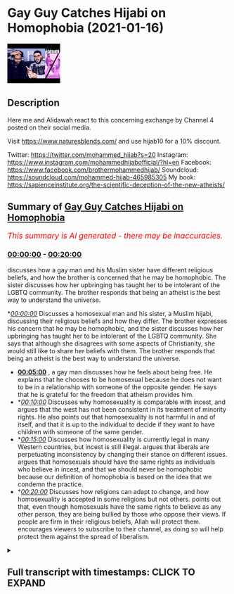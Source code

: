# Gay Guy Catches Hijabi on Homophobia (2021-01-16)

![alt Gay Guy Catches Hijabi on Homophobia](U9TcNNmHeP8.jpg "Gay Guy Catches Hijabi on Homophobia")

## Description

Here me and Alidawah react to this concerning exchange by Channel 4 posted on their social media.  

Visit https://www.naturesblends.com/ and use hijab10 for a 10% discount. 

Twitter: https://twitter.com/mohammed_hijab?s=20
Instagram: https://www.instagram.com/mohammedhijabofficial/?hl=en
Facebook: https://www.facebook.com/brothermohammedhijab/
Soundcloud: https://soundcloud.com/mohammed-hijab-465985305
My book: https://sapienceinstitute.org/the-scientific-deception-of-the-new-atheists/

## Summary of [Gay Guy Catches Hijabi on Homophobia](https://www.youtube.com/watch?v=U9TcNNmHeP8)


*<span style="color:red; font-size:125%">This summary is AI generated - there may be inaccuracies</span>. [](/)*

### [00:00:00](https://www.youtube.com/watch?v=U9TcNNmHeP8&t=0) - [00:20:00](https://www.youtube.com/watch?v=U9TcNNmHeP8&t=1200)

discusses how a gay man and his Muslim sister have different religious beliefs, and how the brother is concerned that he may be homophobic. The sister discusses how her upbringing has taught her to be intolerant of the LGBTQ community. The brother responds that being an atheist is the best way to understand the universe.

**[00:00:00](https://www.youtube.com/watch?v=U9TcNNmHeP8&t=0)* Discusses a homosexual man and his sister, a Muslim hijabi, discussing their religious beliefs and how they differ. The brother expresses his concern that he may be homophobic, and the sister discusses how her upbringing has taught her to be intolerant of the LGBTQ community. She says that although she disagrees with some aspects of Christianity, she would still like to share her beliefs with them. The brother responds that being an atheist is the best way to understand the universe.
* **[00:05:00](https://www.youtube.com/watch?v=U9TcNNmHeP8&t=300)** , a gay man discusses how he feels about being free. He explains that he chooses to be homosexual because he does not want to be in a relationship with someone of the opposite gender. He says that he is grateful for the freedom that atheism provides him.
* **[00:10:00](https://www.youtube.com/watch?v=U9TcNNmHeP8&t=600)* Discusses why homosexuality is comparable with incest, and argues that the west has not been consistent in its treatment of minority rights. He also points out that homosexuality is not harmful in and of itself, and that it is up to the individual to decide if they want to have children with someone of the same gender.
* **[00:15:00](https://www.youtube.com/watch?v=U9TcNNmHeP8&t=900)* Discusses how homosexuality is currently legal in many Western countries, but incest is still illegal. argues that liberals are perpetuating inconsistency by changing their stance on different issues. argues that homosexuals should have the same rights as individuals who believe in incest, and that we should never be homophobic because our definition of homophobia is based on the idea that we condemn the practice.
* **[00:20:00](https://www.youtube.com/watch?v=U9TcNNmHeP8&t=1200)* Discusses how religions can adapt to change, and how homosexuality is accepted in some religions but not others. points out that, even though homosexuals have the same rights to believe as any other person, they are being bullied by those who oppose their views. If people are firm in their religious beliefs, Allah will protect them. encourages viewers to subscribe to their channel, as doing so will help protect them against the spread of liberalism.

<details><summary><h2>Full transcript with timestamps: CLICK TO EXPAND</h2></summary>

[0:00:00](https://youtu.be/U9TcNNmHeP8?t=0) [Music]  
[0:00:05](https://youtu.be/U9TcNNmHeP8?t=5) is the hijab 10  
[0:00:07](https://youtu.be/U9TcNNmHeP8?t=7) discount code for 10 discount on a wide  
[0:00:09](https://youtu.be/U9TcNNmHeP8?t=9) range of products including  
[0:00:11](https://youtu.be/U9TcNNmHeP8?t=11) premium ethiopian black seed products  
[0:00:14](https://youtu.be/U9TcNNmHeP8?t=14) assalamu alaikum how are you guys doing  
[0:00:18](https://youtu.be/U9TcNNmHeP8?t=18) i'm here  
[0:00:19](https://youtu.be/U9TcNNmHeP8?t=19) joined with i'm joined with  
[0:00:23](https://youtu.be/U9TcNNmHeP8?t=23) the man the machine  
[0:00:26](https://youtu.be/U9TcNNmHeP8?t=26) the tawa machine  
[0:00:30](https://youtu.be/U9TcNNmHeP8?t=30) that's correct how are you doing i thank  
[0:00:32](https://youtu.be/U9TcNNmHeP8?t=32) you for all the praise you've given me  
[0:00:34](https://youtu.be/U9TcNNmHeP8?t=34) that's right fully deserved  
[0:00:37](https://youtu.be/U9TcNNmHeP8?t=37) how's it going you know what's different  
[0:00:40](https://youtu.be/U9TcNNmHeP8?t=40) about this video  
[0:00:42](https://youtu.be/U9TcNNmHeP8?t=42) both our glasses on we have to  
[0:00:45](https://youtu.be/U9TcNNmHeP8?t=45) so we can have that clear vision 2020  
[0:00:47](https://youtu.be/U9TcNNmHeP8?t=47) that's what it's got to be  
[0:00:48](https://youtu.be/U9TcNNmHeP8?t=48) and that's now it's 20 21. whoa now it's  
[0:00:51](https://youtu.be/U9TcNNmHeP8?t=51) 2021.  
[0:00:52](https://youtu.be/U9TcNNmHeP8?t=52) one and what's the better way to start  
[0:00:54](https://youtu.be/U9TcNNmHeP8?t=54) 2021 by reacting  
[0:00:56](https://youtu.be/U9TcNNmHeP8?t=56) to this video okay let's let's make a  
[0:00:58](https://youtu.be/U9TcNNmHeP8?t=58) video let's see it's a very interesting  
[0:00:59](https://youtu.be/U9TcNNmHeP8?t=59) video yeah we're gonna get straight into  
[0:01:00](https://youtu.be/U9TcNNmHeP8?t=60) it yeah so we've got a homosexual guy  
[0:01:02](https://youtu.be/U9TcNNmHeP8?t=62) who's gay  
[0:01:02](https://youtu.be/U9TcNNmHeP8?t=62) and there's a muslim hijabis sister  
[0:01:04](https://youtu.be/U9TcNNmHeP8?t=64) opposite him and they're talking about  
[0:01:05](https://youtu.be/U9TcNNmHeP8?t=65) religion  
[0:01:06](https://youtu.be/U9TcNNmHeP8?t=66) atheism and being gay let's go  
[0:01:10](https://youtu.be/U9TcNNmHeP8?t=70) you ready let's go i've known people  
[0:01:12](https://youtu.be/U9TcNNmHeP8?t=72) that have been  
[0:01:13](https://youtu.be/U9TcNNmHeP8?t=73) completely abandoned by every single  
[0:01:15](https://youtu.be/U9TcNNmHeP8?t=75) person in their family due to their  
[0:01:16](https://youtu.be/U9TcNNmHeP8?t=76) religious beliefs i've literally said  
[0:01:18](https://youtu.be/U9TcNNmHeP8?t=78) we have to put the word of god first and  
[0:01:21](https://youtu.be/U9TcNNmHeP8?t=81) i don't know what you think  
[0:01:22](https://youtu.be/U9TcNNmHeP8?t=82) it's not something that i can agree with  
[0:01:24](https://youtu.be/U9TcNNmHeP8?t=84) what if you happen to have a child that  
[0:01:25](https://youtu.be/U9TcNNmHeP8?t=85) was part of the lgbt community how would  
[0:01:27](https://youtu.be/U9TcNNmHeP8?t=87) you feel about that  
[0:01:28](https://youtu.be/U9TcNNmHeP8?t=88) it would be difficult i'd be like okay  
[0:01:29](https://youtu.be/U9TcNNmHeP8?t=89) cool is this situation so what makes it  
[0:01:31](https://youtu.be/U9TcNNmHeP8?t=91) difficult though  
[0:01:32](https://youtu.be/U9TcNNmHeP8?t=92) um it makes it difficult because of my  
[0:01:34](https://youtu.be/U9TcNNmHeP8?t=94) upbringing we do inherit  
[0:01:36](https://youtu.be/U9TcNNmHeP8?t=96) certain thoughts from our parents who  
[0:01:39](https://youtu.be/U9TcNNmHeP8?t=99) have then  
[0:01:39](https://youtu.be/U9TcNNmHeP8?t=99) inherited it from their parents because  
[0:01:41](https://youtu.be/U9TcNNmHeP8?t=101) that's how they've been brought up so  
[0:01:42](https://youtu.be/U9TcNNmHeP8?t=102) you have absorbed emotion and feeling  
[0:01:44](https://youtu.be/U9TcNNmHeP8?t=104) that's negative towards the queer  
[0:01:46](https://youtu.be/U9TcNNmHeP8?t=106) community  
[0:01:46](https://youtu.be/U9TcNNmHeP8?t=106) not but yeah like an awareness of it not  
[0:01:49](https://youtu.be/U9TcNNmHeP8?t=109) the feeling of being  
[0:01:50](https://youtu.be/U9TcNNmHeP8?t=110) see do you know what i mean this is the  
[0:01:52](https://youtu.be/U9TcNNmHeP8?t=112) one answer from  
[0:01:54](https://youtu.be/U9TcNNmHeP8?t=114) you that i'm finding difficult sure this  
[0:01:57](https://youtu.be/U9TcNNmHeP8?t=117) is a long-winded answer to say that  
[0:01:59](https://youtu.be/U9TcNNmHeP8?t=119) you're accepting  
[0:02:00](https://youtu.be/U9TcNNmHeP8?t=120) so what's passed down is it homophobia  
[0:02:01](https://youtu.be/U9TcNNmHeP8?t=121) that's inherently in you  
[0:02:04](https://youtu.be/U9TcNNmHeP8?t=124) deep within you that you need to unlearn  
[0:02:06](https://youtu.be/U9TcNNmHeP8?t=126) then and unpick really  
[0:02:08](https://youtu.be/U9TcNNmHeP8?t=128) valid point that maybe does exist in me  
[0:02:12](https://youtu.be/U9TcNNmHeP8?t=132) it's something that i champion every day  
[0:02:14](https://youtu.be/U9TcNNmHeP8?t=134) like you know what i mean like  
[0:02:15](https://youtu.be/U9TcNNmHeP8?t=135) so it is a bit scary to me to think that  
[0:02:18](https://youtu.be/U9TcNNmHeP8?t=138) oh  
[0:02:19](https://youtu.be/U9TcNNmHeP8?t=139) even if it's even if it's a modicum of  
[0:02:21](https://youtu.be/U9TcNNmHeP8?t=141) something it's dead you know what i mean  
[0:02:22](https://youtu.be/U9TcNNmHeP8?t=142) it's brave of you to say that as well  
[0:02:24](https://youtu.be/U9TcNNmHeP8?t=144) because people are so scared to say it  
[0:02:26](https://youtu.be/U9TcNNmHeP8?t=146) and i'm like there's nothing wrong with  
[0:02:27](https://youtu.be/U9TcNNmHeP8?t=147) saying like  
[0:02:29](https://youtu.be/U9TcNNmHeP8?t=149) basically you know we all have to keep  
[0:02:31](https://youtu.be/U9TcNNmHeP8?t=151) learning and unlearning and changing and  
[0:02:33](https://youtu.be/U9TcNNmHeP8?t=153) adapting because  
[0:02:39](https://youtu.be/U9TcNNmHeP8?t=159) okay the video carries on yeah  
[0:02:43](https://youtu.be/U9TcNNmHeP8?t=163) so the question is do you how does one  
[0:02:46](https://youtu.be/U9TcNNmHeP8?t=166) become homophobic  
[0:02:48](https://youtu.be/U9TcNNmHeP8?t=168) where is the line that we draw hijab so  
[0:02:49](https://youtu.be/U9TcNNmHeP8?t=169) for example  
[0:02:51](https://youtu.be/U9TcNNmHeP8?t=171) as muslims we have a belief that this is  
[0:02:54](https://youtu.be/U9TcNNmHeP8?t=174) not permissible  
[0:02:55](https://youtu.be/U9TcNNmHeP8?t=175) it's a major sin god has destroyed  
[0:02:56](https://youtu.be/U9TcNNmHeP8?t=176) nations yeah does that make me  
[0:02:59](https://youtu.be/U9TcNNmHeP8?t=179) unhomophobic yeah so here's the thing  
[0:03:01](https://youtu.be/U9TcNNmHeP8?t=181) it's very important to start any of  
[0:03:03](https://youtu.be/U9TcNNmHeP8?t=183) these discussions which can be very  
[0:03:04](https://youtu.be/U9TcNNmHeP8?t=184) complicated at times  
[0:03:06](https://youtu.be/U9TcNNmHeP8?t=186) and multi-layered in terms of things are  
[0:03:08](https://youtu.be/U9TcNNmHeP8?t=188) introduced religious aspects you know  
[0:03:10](https://youtu.be/U9TcNNmHeP8?t=190) um ideological aspects whatever it may  
[0:03:12](https://youtu.be/U9TcNNmHeP8?t=192) be that can complicate discussion but  
[0:03:14](https://youtu.be/U9TcNNmHeP8?t=194) it's very important to start discussions  
[0:03:16](https://youtu.be/U9TcNNmHeP8?t=196) like these  
[0:03:17](https://youtu.be/U9TcNNmHeP8?t=197) with robust definitions and i think  
[0:03:19](https://youtu.be/U9TcNNmHeP8?t=199) homophobia is one of the most important  
[0:03:21](https://youtu.be/U9TcNNmHeP8?t=201) things  
[0:03:22](https://youtu.be/U9TcNNmHeP8?t=202) to robustly define because in the  
[0:03:24](https://youtu.be/U9TcNNmHeP8?t=204) dictionary definitions like if you look  
[0:03:26](https://youtu.be/U9TcNNmHeP8?t=206) at cambridge  
[0:03:27](https://youtu.be/U9TcNNmHeP8?t=207) uh dictionary or webster  
[0:03:28](https://youtu.be/U9TcNNmHeP8?t=208) merriam-webster's dictionary or whatever  
[0:03:30](https://youtu.be/U9TcNNmHeP8?t=210) you'll you'll see something like the  
[0:03:31](https://youtu.be/U9TcNNmHeP8?t=211) effect of a fear or dislike of gay  
[0:03:34](https://youtu.be/U9TcNNmHeP8?t=214) people  
[0:03:34](https://youtu.be/U9TcNNmHeP8?t=214) or an irrational fear or something to  
[0:03:36](https://youtu.be/U9TcNNmHeP8?t=216) this effect  
[0:03:37](https://youtu.be/U9TcNNmHeP8?t=217) and the fact of the matter is i don't  
[0:03:39](https://youtu.be/U9TcNNmHeP8?t=219) think anywhere in the quran  
[0:03:41](https://youtu.be/U9TcNNmHeP8?t=221) sunnah tells us to fear homosexuals okay  
[0:03:44](https://youtu.be/U9TcNNmHeP8?t=224) so i don't think we are homophobic i  
[0:03:46](https://youtu.be/U9TcNNmHeP8?t=226) don't think we should be i don't think  
[0:03:47](https://youtu.be/U9TcNNmHeP8?t=227) we should be fearful of being homophobic  
[0:03:49](https://youtu.be/U9TcNNmHeP8?t=229) in any as much the same way as we are  
[0:03:52](https://youtu.be/U9TcNNmHeP8?t=232) fearful of anybody who's doing anything  
[0:03:54](https://youtu.be/U9TcNNmHeP8?t=234) that is anti-islamic or anti-normative  
[0:03:57](https://youtu.be/U9TcNNmHeP8?t=237) from the islamic perspective  
[0:03:58](https://youtu.be/U9TcNNmHeP8?t=238) for instance a hindu might believe in  
[0:04:01](https://youtu.be/U9TcNNmHeP8?t=241) many gods  
[0:04:02](https://youtu.be/U9TcNNmHeP8?t=242) right or a pagan might believe in many  
[0:04:04](https://youtu.be/U9TcNNmHeP8?t=244) gods or a christian might believe in the  
[0:04:05](https://youtu.be/U9TcNNmHeP8?t=245) trinity  
[0:04:06](https://youtu.be/U9TcNNmHeP8?t=246) all of those things are outrageous from  
[0:04:08](https://youtu.be/U9TcNNmHeP8?t=248) the islamic perspective because  
[0:04:10](https://youtu.be/U9TcNNmHeP8?t=250) for us we believe the most important  
[0:04:12](https://youtu.be/U9TcNNmHeP8?t=252) thing is monotheism right a pristine  
[0:04:14](https://youtu.be/U9TcNNmHeP8?t=254) monotheism where there's only one god  
[0:04:16](https://youtu.be/U9TcNNmHeP8?t=256) worthy of  
[0:04:17](https://youtu.be/U9TcNNmHeP8?t=257) worship a respectable monotheism so  
[0:04:20](https://youtu.be/U9TcNNmHeP8?t=260) anything that goes against the  
[0:04:21](https://youtu.be/U9TcNNmHeP8?t=261) monotheism is  
[0:04:22](https://youtu.be/U9TcNNmHeP8?t=262) polytheistic in nature is by extension  
[0:04:26](https://youtu.be/U9TcNNmHeP8?t=266) outrages from the islam perspective it  
[0:04:27](https://youtu.be/U9TcNNmHeP8?t=267) doesn't mean though that we're going to  
[0:04:29](https://youtu.be/U9TcNNmHeP8?t=269) have  
[0:04:30](https://youtu.be/U9TcNNmHeP8?t=270) a discriminatory or an angry attitude or  
[0:04:34](https://youtu.be/U9TcNNmHeP8?t=274) a dismissive attitude towards christian  
[0:04:36](https://youtu.be/U9TcNNmHeP8?t=276) people we disagree with what they do but  
[0:04:38](https://youtu.be/U9TcNNmHeP8?t=278) it doesn't mean that we have to hate or  
[0:04:40](https://youtu.be/U9TcNNmHeP8?t=280) have irrational fears towards them in  
[0:04:41](https://youtu.be/U9TcNNmHeP8?t=281) fact we should share our religion with  
[0:04:43](https://youtu.be/U9TcNNmHeP8?t=283) them tell them  
[0:04:44](https://youtu.be/U9TcNNmHeP8?t=284) what we believe in and why we believe it  
[0:04:45](https://youtu.be/U9TcNNmHeP8?t=285) and if and if we don't agree at the end  
[0:04:47](https://youtu.be/U9TcNNmHeP8?t=287) of it the quran says  
[0:04:50](https://youtu.be/U9TcNNmHeP8?t=290) you have your way and we will have ours  
[0:04:52](https://youtu.be/U9TcNNmHeP8?t=292) and we will  
[0:04:53](https://youtu.be/U9TcNNmHeP8?t=293) carry on watching me what's so great  
[0:04:56](https://youtu.be/U9TcNNmHeP8?t=296) about being an atheist  
[0:04:57](https://youtu.be/U9TcNNmHeP8?t=297) oh have you got all day darling um well  
[0:05:00](https://youtu.be/U9TcNNmHeP8?t=300) look at me  
[0:05:00](https://youtu.be/U9TcNNmHeP8?t=300) i get to be free i'm homosexual now  
[0:05:06](https://youtu.be/U9TcNNmHeP8?t=306) i would not have been able to market my  
[0:05:09](https://youtu.be/U9TcNNmHeP8?t=309) husband  
[0:05:10](https://youtu.be/U9TcNNmHeP8?t=310) although some people would say you could  
[0:05:12](https://youtu.be/U9TcNNmHeP8?t=312) but for me i would want to follow a  
[0:05:14](https://youtu.be/U9TcNNmHeP8?t=314) religion down to a t  
[0:05:16](https://youtu.be/U9TcNNmHeP8?t=316) you can't that's interesting i want to  
[0:05:17](https://youtu.be/U9TcNNmHeP8?t=317) stop there reason i want to stop this  
[0:05:18](https://youtu.be/U9TcNNmHeP8?t=318) because  
[0:05:19](https://youtu.be/U9TcNNmHeP8?t=319) he says i'm an atheist i get to be free  
[0:05:22](https://youtu.be/U9TcNNmHeP8?t=322) meaning he's homosexual he could marry  
[0:05:24](https://youtu.be/U9TcNNmHeP8?t=324) his husband uh his husband  
[0:05:26](https://youtu.be/U9TcNNmHeP8?t=326) um and he says he said something on the  
[0:05:28](https://youtu.be/U9TcNNmHeP8?t=328) lines of  
[0:05:29](https://youtu.be/U9TcNNmHeP8?t=329) because i would want to follow the  
[0:05:31](https://youtu.be/U9TcNNmHeP8?t=331) religion to the t  
[0:05:32](https://youtu.be/U9TcNNmHeP8?t=332) this is very interesting if there's  
[0:05:34](https://youtu.be/U9TcNNmHeP8?t=334) people that are watching this that might  
[0:05:35](https://youtu.be/U9TcNNmHeP8?t=335) have inclinations of homosexuality  
[0:05:37](https://youtu.be/U9TcNNmHeP8?t=337) um feeling like you're a woman gender is  
[0:05:40](https://youtu.be/U9TcNNmHeP8?t=340) foreign  
[0:05:40](https://youtu.be/U9TcNNmHeP8?t=340) yeah one of it may be so the thing is  
[0:05:42](https://youtu.be/U9TcNNmHeP8?t=342) this  
[0:05:43](https://youtu.be/U9TcNNmHeP8?t=343) this is where the shaytan attacks you  
[0:05:45](https://youtu.be/U9TcNNmHeP8?t=345) and it's very clear from him yeah i  
[0:05:46](https://youtu.be/U9TcNNmHeP8?t=346) don't know if he was a muslim but  
[0:05:47](https://youtu.be/U9TcNNmHeP8?t=347) when he says i want to follow the  
[0:05:49](https://youtu.be/U9TcNNmHeP8?t=349) religion to the team what he's basically  
[0:05:50](https://youtu.be/U9TcNNmHeP8?t=350) trying to see in a nutshell if  
[0:05:51](https://youtu.be/U9TcNNmHeP8?t=351) understood correctly  
[0:05:52](https://youtu.be/U9TcNNmHeP8?t=352) is he's realized that whichever religion  
[0:05:55](https://youtu.be/U9TcNNmHeP8?t=355) he belonged to if he was a muslim  
[0:05:56](https://youtu.be/U9TcNNmHeP8?t=356) whatever  
[0:05:57](https://youtu.be/U9TcNNmHeP8?t=357) he realized being gay was contradicting  
[0:06:00](https://youtu.be/U9TcNNmHeP8?t=360) that  
[0:06:01](https://youtu.be/U9TcNNmHeP8?t=361) now the shaitan comes and attacks the  
[0:06:03](https://youtu.be/U9TcNNmHeP8?t=363) believers in this kind of way  
[0:06:05](https://youtu.be/U9TcNNmHeP8?t=365) he will come and say you've gone and  
[0:06:06](https://youtu.be/U9TcNNmHeP8?t=366) committed zinna you want to pray now  
[0:06:08](https://youtu.be/U9TcNNmHeP8?t=368) you've drunk alcohol you want to do this  
[0:06:10](https://youtu.be/U9TcNNmHeP8?t=370) now and what's  
[0:06:12](https://youtu.be/U9TcNNmHeP8?t=372) what it makes us feel is that we feel  
[0:06:14](https://youtu.be/U9TcNNmHeP8?t=374) like we have to be  
[0:06:15](https://youtu.be/U9TcNNmHeP8?t=375) like we have to be spotless we have to  
[0:06:17](https://youtu.be/U9TcNNmHeP8?t=377) be sinless in order to go into  
[0:06:18](https://youtu.be/U9TcNNmHeP8?t=378) god's kingdom and like you know for  
[0:06:20](https://youtu.be/U9TcNNmHeP8?t=380) example paradise that's not the case  
[0:06:22](https://youtu.be/U9TcNNmHeP8?t=382) because there's going to be a lot of  
[0:06:23](https://youtu.be/U9TcNNmHeP8?t=383) people there's hadith the prophet peace  
[0:06:24](https://youtu.be/U9TcNNmHeP8?t=384) be upon him who said  
[0:06:25](https://youtu.be/U9TcNNmHeP8?t=385) that on the day of judgment there will  
[0:06:26](https://youtu.be/U9TcNNmHeP8?t=386) be people who will be smiling yeah  
[0:06:27](https://youtu.be/U9TcNNmHeP8?t=387) that's smiling sinners in the context  
[0:06:29](https://youtu.be/U9TcNNmHeP8?t=389) here  
[0:06:29](https://youtu.be/U9TcNNmHeP8?t=389) that they they'll and they'll be asked  
[0:06:31](https://youtu.be/U9TcNNmHeP8?t=391) you know like people would say  
[0:06:33](https://youtu.be/U9TcNNmHeP8?t=393) you know we're doomed we're finished  
[0:06:36](https://youtu.be/U9TcNNmHeP8?t=396) we've sinned  
[0:06:36](https://youtu.be/U9TcNNmHeP8?t=396) you used to sin but you're laughing they  
[0:06:38](https://youtu.be/U9TcNNmHeP8?t=398) would say because we sinned but repented  
[0:06:41](https://youtu.be/U9TcNNmHeP8?t=401) allah wants you to understand that he is  
[0:06:42](https://youtu.be/U9TcNNmHeP8?t=402) the lord that's most forgiving so with  
[0:06:44](https://youtu.be/U9TcNNmHeP8?t=404) this attitude with  
[0:06:45](https://youtu.be/U9TcNNmHeP8?t=405) the mind here is that because i can't  
[0:06:47](https://youtu.be/U9TcNNmHeP8?t=407) relate for the follow the religion  
[0:06:48](https://youtu.be/U9TcNNmHeP8?t=408) to the t because i have homosexual  
[0:06:50](https://youtu.be/U9TcNNmHeP8?t=410) tendencies therefore i will  
[0:06:52](https://youtu.be/U9TcNNmHeP8?t=412) throw it totally i will disregard it  
[0:06:54](https://youtu.be/U9TcNNmHeP8?t=414) totally  
[0:06:55](https://youtu.be/U9TcNNmHeP8?t=415) that is wrong guys so if you have this  
[0:06:58](https://youtu.be/U9TcNNmHeP8?t=418) inflation whatever it may be  
[0:06:59](https://youtu.be/U9TcNNmHeP8?t=419) stick to your religion you know whatever  
[0:07:01](https://youtu.be/U9TcNNmHeP8?t=421) maybe even if it tends to homosexuality  
[0:07:03](https://youtu.be/U9TcNNmHeP8?t=423) whatever it may be  
[0:07:05](https://youtu.be/U9TcNNmHeP8?t=425) put your trust in allah and try to carry  
[0:07:07](https://youtu.be/U9TcNNmHeP8?t=427) on get religion right  
[0:07:09](https://youtu.be/U9TcNNmHeP8?t=429) and you can't get life right what's so  
[0:07:11](https://youtu.be/U9TcNNmHeP8?t=431) good for you  
[0:07:12](https://youtu.be/U9TcNNmHeP8?t=432) about being religious it just provides  
[0:07:14](https://youtu.be/U9TcNNmHeP8?t=434) me that extra layer of support that  
[0:07:16](https://youtu.be/U9TcNNmHeP8?t=436) sometimes i feel like the world can't  
[0:07:17](https://youtu.be/U9TcNNmHeP8?t=437) provide me it gives me a bit more  
[0:07:18](https://youtu.be/U9TcNNmHeP8?t=438) structure with my moral decisions  
[0:07:20](https://youtu.be/U9TcNNmHeP8?t=440) why can't you be your own moral compass  
[0:07:22](https://youtu.be/U9TcNNmHeP8?t=442) why can't you be a good person without  
[0:07:24](https://youtu.be/U9TcNNmHeP8?t=444) faith  
[0:07:24](https://youtu.be/U9TcNNmHeP8?t=444) i don't think that faith is so much as a  
[0:07:27](https://youtu.be/U9TcNNmHeP8?t=447) as a prerequisite for you to be a good  
[0:07:29](https://youtu.be/U9TcNNmHeP8?t=449) person  
[0:07:30](https://youtu.be/U9TcNNmHeP8?t=450) it's more about how you adapt it into  
[0:07:31](https://youtu.be/U9TcNNmHeP8?t=451) your day-to-day life i see what you're  
[0:07:33](https://youtu.be/U9TcNNmHeP8?t=453) saying  
[0:07:33](https://youtu.be/U9TcNNmHeP8?t=453) but to me that's sort of a pick-and-mix  
[0:07:35](https://youtu.be/U9TcNNmHeP8?t=455) you're going in there and you're picking  
[0:07:37](https://youtu.be/U9TcNNmHeP8?t=457) and choosing what you want from the  
[0:07:38](https://youtu.be/U9TcNNmHeP8?t=458) religion to suit i was struggling with  
[0:07:40](https://youtu.be/U9TcNNmHeP8?t=460) the lgbt  
[0:07:41](https://youtu.be/U9TcNNmHeP8?t=461) thing i thought god no i didn't really  
[0:07:44](https://youtu.be/U9TcNNmHeP8?t=464) honestly  
[0:07:44](https://youtu.be/U9TcNNmHeP8?t=464) that moment was the moment i was like oh  
[0:07:46](https://youtu.be/U9TcNNmHeP8?t=466) my god she's been so honest here and i  
[0:07:48](https://youtu.be/U9TcNNmHeP8?t=468) respect that  
[0:07:49](https://youtu.be/U9TcNNmHeP8?t=469) i would rather be atheist it brings me  
[0:07:52](https://youtu.be/U9TcNNmHeP8?t=472) the freedom that i enjoy in life i came  
[0:07:55](https://youtu.be/U9TcNNmHeP8?t=475) to realization that i might have a small  
[0:07:57](https://youtu.be/U9TcNNmHeP8?t=477) seedling of homophobia which was  
[0:08:00](https://youtu.be/U9TcNNmHeP8?t=480) actually really quite upsetting because  
[0:08:01](https://youtu.be/U9TcNNmHeP8?t=481) it's something that i don't want to  
[0:08:03](https://youtu.be/U9TcNNmHeP8?t=483) embody at all i don't think that that  
[0:08:05](https://youtu.be/U9TcNNmHeP8?t=485) made me doubt how  
[0:08:07](https://youtu.be/U9TcNNmHeP8?t=487) i feel about religion actually  
[0:08:08](https://youtu.be/U9TcNNmHeP8?t=488) encourages me and motivates me to be  
[0:08:11](https://youtu.be/U9TcNNmHeP8?t=491) an even bigger positive force i still  
[0:08:13](https://youtu.be/U9TcNNmHeP8?t=493) rather be religious  
[0:08:15](https://youtu.be/U9TcNNmHeP8?t=495) it's great to me and talk to someone  
[0:08:17](https://youtu.be/U9TcNNmHeP8?t=497) that is religious  
[0:08:19](https://youtu.be/U9TcNNmHeP8?t=499) has a fear but it's individual to you  
[0:08:22](https://youtu.be/U9TcNNmHeP8?t=502) and you're completely accepting in a  
[0:08:24](https://youtu.be/U9TcNNmHeP8?t=504) venn diagram of things  
[0:08:26](https://youtu.be/U9TcNNmHeP8?t=506) we still both share communal ideas of  
[0:08:28](https://youtu.be/U9TcNNmHeP8?t=508) like wanting to like  
[0:08:29](https://youtu.be/U9TcNNmHeP8?t=509) push forward for generational change and  
[0:08:31](https://youtu.be/U9TcNNmHeP8?t=511) to foster conversation  
[0:08:33](https://youtu.be/U9TcNNmHeP8?t=513) okay let me get straight into it yeah  
[0:08:35](https://youtu.be/U9TcNNmHeP8?t=515) cause i've been i've been waiting  
[0:08:37](https://youtu.be/U9TcNNmHeP8?t=517) he says i'm free okay what do you mean  
[0:08:39](https://youtu.be/U9TcNNmHeP8?t=519) by you're free because i didn't let me  
[0:08:41](https://youtu.be/U9TcNNmHeP8?t=521) ask a simple question here did you  
[0:08:42](https://youtu.be/U9TcNNmHeP8?t=522) choose your name did you choose the way  
[0:08:43](https://youtu.be/U9TcNNmHeP8?t=523) you look  
[0:08:44](https://youtu.be/U9TcNNmHeP8?t=524) let me ask you guys a question all of us  
[0:08:46](https://youtu.be/U9TcNNmHeP8?t=526) do we have the freedom  
[0:08:48](https://youtu.be/U9TcNNmHeP8?t=528) to like the desires that we have innate  
[0:08:51](https://youtu.be/U9TcNNmHeP8?t=531) like i can say okay why do i have a  
[0:08:52](https://youtu.be/U9TcNNmHeP8?t=532) desire  
[0:08:53](https://youtu.be/U9TcNNmHeP8?t=533) towards the opposite gender i don't want  
[0:08:55](https://youtu.be/U9TcNNmHeP8?t=535) to have it brother i don't want to have  
[0:08:57](https://youtu.be/U9TcNNmHeP8?t=537) it  
[0:08:57](https://youtu.be/U9TcNNmHeP8?t=537) some people there was a rapper who went  
[0:08:59](https://youtu.be/U9TcNNmHeP8?t=539) and excuse me he  
[0:09:00](https://youtu.be/U9TcNNmHeP8?t=540) he actually chopped off his own private  
[0:09:02](https://youtu.be/U9TcNNmHeP8?t=542) part cause he said this  
[0:09:04](https://youtu.be/U9TcNNmHeP8?t=544) this causes me problems he literally  
[0:09:05](https://youtu.be/U9TcNNmHeP8?t=545) went and did that so when you say you're  
[0:09:07](https://youtu.be/U9TcNNmHeP8?t=547) free  
[0:09:08](https://youtu.be/U9TcNNmHeP8?t=548) you're not free because the fact that  
[0:09:09](https://youtu.be/U9TcNNmHeP8?t=549) you claim that you have homosexual  
[0:09:11](https://youtu.be/U9TcNNmHeP8?t=551) tendencies  
[0:09:12](https://youtu.be/U9TcNNmHeP8?t=552) you could maybe you had a problem within  
[0:09:14](https://youtu.be/U9TcNNmHeP8?t=554) yourself so much so that you left your  
[0:09:15](https://youtu.be/U9TcNNmHeP8?t=555) religion  
[0:09:16](https://youtu.be/U9TcNNmHeP8?t=556) nobody is born free yeah listen let's  
[0:09:18](https://youtu.be/U9TcNNmHeP8?t=558) get this you know it's interesting  
[0:09:19](https://youtu.be/U9TcNNmHeP8?t=559) because rousseau  
[0:09:20](https://youtu.be/U9TcNNmHeP8?t=560) uh very famous philosophy has a very  
[0:09:22](https://youtu.be/U9TcNNmHeP8?t=562) famous quote he says man is born free  
[0:09:25](https://youtu.be/U9TcNNmHeP8?t=565) but  
[0:09:25](https://youtu.be/U9TcNNmHeP8?t=565) everywhere in chains everyone chains and  
[0:09:28](https://youtu.be/U9TcNNmHeP8?t=568) you know there's something beautiful in  
[0:09:29](https://youtu.be/U9TcNNmHeP8?t=569) the quran allah says in surah  
[0:09:31](https://youtu.be/U9TcNNmHeP8?t=571) zuma chapter 39 of the quran it says  
[0:09:45](https://youtu.be/U9TcNNmHeP8?t=585) this verse is saying that allah has  
[0:09:47](https://youtu.be/U9TcNNmHeP8?t=587) brought forward a parable  
[0:09:49](https://youtu.be/U9TcNNmHeP8?t=589) a man who is basically enslaved to  
[0:09:53](https://youtu.be/U9TcNNmHeP8?t=593) many different slave owners and one man  
[0:09:56](https://youtu.be/U9TcNNmHeP8?t=596) who's enslaved to one  
[0:09:57](https://youtu.be/U9TcNNmHeP8?t=597) slave owner and are they the same in  
[0:10:00](https://youtu.be/U9TcNNmHeP8?t=600) parable  
[0:10:01](https://youtu.be/U9TcNNmHeP8?t=601) and then allah says alhamdulillah praise  
[0:10:02](https://youtu.be/U9TcNNmHeP8?t=602) be beautiful in other words what's being  
[0:10:04](https://youtu.be/U9TcNNmHeP8?t=604) said  
[0:10:05](https://youtu.be/U9TcNNmHeP8?t=605) is this illusionary uh  
[0:10:08](https://youtu.be/U9TcNNmHeP8?t=608) idea of freedom is something which  
[0:10:10](https://youtu.be/U9TcNNmHeP8?t=610) doesn't exist in the real world you're  
[0:10:12](https://youtu.be/U9TcNNmHeP8?t=612) always  
[0:10:12](https://youtu.be/U9TcNNmHeP8?t=612) gonna be shackled to something just like  
[0:10:14](https://youtu.be/U9TcNNmHeP8?t=614) rousseau said and in fact  
[0:10:16](https://youtu.be/U9TcNNmHeP8?t=616) the quran says this even in other verses  
[0:10:18](https://youtu.be/U9TcNNmHeP8?t=618) it says  
[0:10:21](https://youtu.be/U9TcNNmHeP8?t=621) have you seen the one who has taken his  
[0:10:22](https://youtu.be/U9TcNNmHeP8?t=622) desires  
[0:10:25](https://youtu.be/U9TcNNmHeP8?t=625) and you see this is something which i  
[0:10:27](https://youtu.be/U9TcNNmHeP8?t=627) remember reading when i was doing uh  
[0:10:30](https://youtu.be/U9TcNNmHeP8?t=630) undergraduate work from jeremy bentham  
[0:10:32](https://youtu.be/U9TcNNmHeP8?t=632) because jeremy bentham is the father of  
[0:10:34](https://youtu.be/U9TcNNmHeP8?t=634) utilitarianism which is  
[0:10:36](https://youtu.be/U9TcNNmHeP8?t=636) almost like the seedbed the intellectual  
[0:10:39](https://youtu.be/U9TcNNmHeP8?t=639) seedbed of  
[0:10:39](https://youtu.be/U9TcNNmHeP8?t=639) uh social liberalism which is basically  
[0:10:41](https://youtu.be/U9TcNNmHeP8?t=641) what this guy's espousing yeah  
[0:10:43](https://youtu.be/U9TcNNmHeP8?t=643) philosophical liberalism social  
[0:10:45](https://youtu.be/U9TcNNmHeP8?t=645) liberalism he said that  
[0:10:48](https://youtu.be/U9TcNNmHeP8?t=648) bentham said you have two gods pain and  
[0:10:50](https://youtu.be/U9TcNNmHeP8?t=650) pleasure  
[0:10:51](https://youtu.be/U9TcNNmHeP8?t=651) and basically how he outlined living is  
[0:10:53](https://youtu.be/U9TcNNmHeP8?t=653) you have to get the most pleasure for  
[0:10:55](https://youtu.be/U9TcNNmHeP8?t=655) the  
[0:10:55](https://youtu.be/U9TcNNmHeP8?t=655) most amount of people the greatest  
[0:10:57](https://youtu.be/U9TcNNmHeP8?t=657) pleasure for the greatest no greatest  
[0:10:58](https://youtu.be/U9TcNNmHeP8?t=658) good for the greatest number how he  
[0:10:59](https://youtu.be/U9TcNNmHeP8?t=659) called it  
[0:11:00](https://youtu.be/U9TcNNmHeP8?t=660) the idea here is that this is not  
[0:11:02](https://youtu.be/U9TcNNmHeP8?t=662) freedom  
[0:11:04](https://youtu.be/U9TcNNmHeP8?t=664) this is not by any stretch of the  
[0:11:05](https://youtu.be/U9TcNNmHeP8?t=665) imagination freedom  
[0:11:07](https://youtu.be/U9TcNNmHeP8?t=667) and this is not any kind of moral  
[0:11:08](https://youtu.be/U9TcNNmHeP8?t=668) anchorage at all when he was asking the  
[0:11:10](https://youtu.be/U9TcNNmHeP8?t=670) question  
[0:11:11](https://youtu.be/U9TcNNmHeP8?t=671) why don't you be your own moral compass  
[0:11:13](https://youtu.be/U9TcNNmHeP8?t=673) the reason why you can't be your own  
[0:11:14](https://youtu.be/U9TcNNmHeP8?t=674) moral compass  
[0:11:15](https://youtu.be/U9TcNNmHeP8?t=675) it's going to touch up i was going to  
[0:11:16](https://youtu.be/U9TcNNmHeP8?t=676) say i wasn't reminded the reason why you  
[0:11:18](https://youtu.be/U9TcNNmHeP8?t=678) can't be your own moral compass  
[0:11:20](https://youtu.be/U9TcNNmHeP8?t=680) is simply because morality can either be  
[0:11:23](https://youtu.be/U9TcNNmHeP8?t=683) conceived as something which is out  
[0:11:25](https://youtu.be/U9TcNNmHeP8?t=685) there as real  
[0:11:26](https://youtu.be/U9TcNNmHeP8?t=686) and you have to know it and the way  
[0:11:28](https://youtu.be/U9TcNNmHeP8?t=688) you'll know it is through a higher power  
[0:11:30](https://youtu.be/U9TcNNmHeP8?t=690) a higher knowledge that will elucidate  
[0:11:32](https://youtu.be/U9TcNNmHeP8?t=692) it for you for you  
[0:11:34](https://youtu.be/U9TcNNmHeP8?t=694) or it will be something which is  
[0:11:35](https://youtu.be/U9TcNNmHeP8?t=695) socially constructed and meaningless in  
[0:11:37](https://youtu.be/U9TcNNmHeP8?t=697) any sense exactly and as an atheist if  
[0:11:39](https://youtu.be/U9TcNNmHeP8?t=699) you believe for example it's just  
[0:11:40](https://youtu.be/U9TcNNmHeP8?t=700) neurons that are firing that i just came  
[0:11:42](https://youtu.be/U9TcNNmHeP8?t=702) from expanding effect you can't even  
[0:11:44](https://youtu.be/U9TcNNmHeP8?t=704) trust your own thought process yeah so  
[0:11:45](https://youtu.be/U9TcNNmHeP8?t=705) to say you have your moral compass it's  
[0:11:47](https://youtu.be/U9TcNNmHeP8?t=707) like living in nazi germany and you're  
[0:11:48](https://youtu.be/U9TcNNmHeP8?t=708) just going to be journaling  
[0:11:49](https://youtu.be/U9TcNNmHeP8?t=709) you're going to be joining hitler's camp  
[0:11:50](https://youtu.be/U9TcNNmHeP8?t=710) why because that moral compass in those  
[0:11:52](https://youtu.be/U9TcNNmHeP8?t=712) days were pointing to what's killing the  
[0:11:53](https://youtu.be/U9TcNNmHeP8?t=713) jews  
[0:11:54](https://youtu.be/U9TcNNmHeP8?t=714) now the the thing is it's it's because  
[0:11:56](https://youtu.be/U9TcNNmHeP8?t=716) the thing is it's a good point you  
[0:11:57](https://youtu.be/U9TcNNmHeP8?t=717) mentioned that actually because  
[0:11:59](https://youtu.be/U9TcNNmHeP8?t=719) you could if you were he's assuming that  
[0:12:01](https://youtu.be/U9TcNNmHeP8?t=721) if the person had their own moral  
[0:12:02](https://youtu.be/U9TcNNmHeP8?t=722) compass yes  
[0:12:03](https://youtu.be/U9TcNNmHeP8?t=723) that they won't be homophobic exactly no  
[0:12:05](https://youtu.be/U9TcNNmHeP8?t=725) you would be there's a lot of people are  
[0:12:06](https://youtu.be/U9TcNNmHeP8?t=726) frozen that's what i'm saying  
[0:12:09](https://youtu.be/U9TcNNmHeP8?t=729) yeah in any country not just any country  
[0:12:11](https://youtu.be/U9TcNNmHeP8?t=731) in the world  
[0:12:12](https://youtu.be/U9TcNNmHeP8?t=732) i don't know why you just mentioned that  
[0:12:13](https://youtu.be/U9TcNNmHeP8?t=733) one but what we're saying is no honestly  
[0:12:15](https://youtu.be/U9TcNNmHeP8?t=735) uh moral compass moral compass yeah is  
[0:12:18](https://youtu.be/U9TcNNmHeP8?t=738) something which is  
[0:12:19](https://youtu.be/U9TcNNmHeP8?t=739) completely subjective and as such you  
[0:12:22](https://youtu.be/U9TcNNmHeP8?t=742) could be  
[0:12:22](https://youtu.be/U9TcNNmHeP8?t=742) as an atheist materialist you could you  
[0:12:24](https://youtu.be/U9TcNNmHeP8?t=744) can be like stalin you can be like all  
[0:12:26](https://youtu.be/U9TcNNmHeP8?t=746) of those  
[0:12:26](https://youtu.be/U9TcNNmHeP8?t=746) other materialists that existed at full  
[0:12:28](https://youtu.be/U9TcNNmHeP8?t=748) time and you could justify  
[0:12:30](https://youtu.be/U9TcNNmHeP8?t=750) you know an ethic which is  
[0:12:32](https://youtu.be/U9TcNNmHeP8?t=752) anti-homosexual  
[0:12:33](https://youtu.be/U9TcNNmHeP8?t=753) he's he's assuming that everyone's gonna  
[0:12:36](https://youtu.be/U9TcNNmHeP8?t=756) gravitate towards the liberal ethic  
[0:12:38](https://youtu.be/U9TcNNmHeP8?t=758) which is here's the problem and that's  
[0:12:39](https://youtu.be/U9TcNNmHeP8?t=759) why i think we should move to the next  
[0:12:41](https://youtu.be/U9TcNNmHeP8?t=761) part of this conversation which is this  
[0:12:43](https://youtu.be/U9TcNNmHeP8?t=763) i think that the sister she was being  
[0:12:45](https://youtu.be/U9TcNNmHeP8?t=765) interrogated all right  
[0:12:47](https://youtu.be/U9TcNNmHeP8?t=767) look she did feel a bit like like she's  
[0:12:49](https://youtu.be/U9TcNNmHeP8?t=769) been crossing she was being across  
[0:12:51](https://youtu.be/U9TcNNmHeP8?t=771) and i think that this back foot approach  
[0:12:54](https://youtu.be/U9TcNNmHeP8?t=774) yes i i don't endorse it to be honest  
[0:12:56](https://youtu.be/U9TcNNmHeP8?t=776) with all due respect to the sister  
[0:12:58](https://youtu.be/U9TcNNmHeP8?t=778) it's good that she still said i want to  
[0:12:59](https://youtu.be/U9TcNNmHeP8?t=779) be religious at the end of it  
[0:13:01](https://youtu.be/U9TcNNmHeP8?t=781) alhamdulillah but the back foot approach  
[0:13:04](https://youtu.be/U9TcNNmHeP8?t=784) that you you know you're trying to cater  
[0:13:06](https://youtu.be/U9TcNNmHeP8?t=786) for the dominant uh population and stuff  
[0:13:08](https://youtu.be/U9TcNNmHeP8?t=788) like that it's very clear that you're  
[0:13:09](https://youtu.be/U9TcNNmHeP8?t=789) on the back foot and i don't think  
[0:13:11](https://youtu.be/U9TcNNmHeP8?t=791) there's eiser in that  
[0:13:12](https://youtu.be/U9TcNNmHeP8?t=792) with respect there's no might in that  
[0:13:14](https://youtu.be/U9TcNNmHeP8?t=794) there's no dignity in that  
[0:13:16](https://youtu.be/U9TcNNmHeP8?t=796) real dignity comes when we're the ones  
[0:13:18](https://youtu.be/U9TcNNmHeP8?t=798) asking the questions  
[0:13:19](https://youtu.be/U9TcNNmHeP8?t=799) and we have a lot of questions to ask  
[0:13:21](https://youtu.be/U9TcNNmHeP8?t=801) people from the homosexual community  
[0:13:23](https://youtu.be/U9TcNNmHeP8?t=803) because we don't believe the practice of  
[0:13:24](https://youtu.be/U9TcNNmHeP8?t=804) homosexual penetrative sex  
[0:13:26](https://youtu.be/U9TcNNmHeP8?t=806) is in any way justifiable in any kind of  
[0:13:28](https://youtu.be/U9TcNNmHeP8?t=808) morality exactly  
[0:13:30](https://youtu.be/U9TcNNmHeP8?t=810) as an evolutionist yeah yeah is that  
[0:13:32](https://youtu.be/U9TcNNmHeP8?t=812) word by the evolution yeah evolutionists  
[0:13:33](https://youtu.be/U9TcNNmHeP8?t=813) yeah okay thank you  
[0:13:34](https://youtu.be/U9TcNNmHeP8?t=814) i know anyway i'll just checking if you  
[0:13:35](https://youtu.be/U9TcNNmHeP8?t=815) knew it um  
[0:13:37](https://youtu.be/U9TcNNmHeP8?t=817) yeah you want some testimony homework  
[0:13:40](https://youtu.be/U9TcNNmHeP8?t=820) yeah so basically  
[0:13:43](https://youtu.be/U9TcNNmHeP8?t=823) basically to that person if you go to  
[0:13:45](https://youtu.be/U9TcNNmHeP8?t=825) that person yeah yeah and if you ask  
[0:13:47](https://youtu.be/U9TcNNmHeP8?t=827) them  
[0:13:47](https://youtu.be/U9TcNNmHeP8?t=827) into the in the evolutionary process if  
[0:13:50](https://youtu.be/U9TcNNmHeP8?t=830) two men  
[0:13:51](https://youtu.be/U9TcNNmHeP8?t=831) are having intimacy yeah yeah we can say  
[0:13:54](https://youtu.be/U9TcNNmHeP8?t=834) okay if everyone else no but  
[0:13:55](https://youtu.be/U9TcNNmHeP8?t=835) do you know they do have an answer for  
[0:13:56](https://youtu.be/U9TcNNmHeP8?t=836) that do you know what they'll say  
[0:13:57](https://youtu.be/U9TcNNmHeP8?t=837) they'll say that because you have popul  
[0:13:59](https://youtu.be/U9TcNNmHeP8?t=839) overpopulation nowadays homosexuality  
[0:14:01](https://youtu.be/U9TcNNmHeP8?t=841) has come to stop no but wouldn't it be  
[0:14:03](https://youtu.be/U9TcNNmHeP8?t=843) the end of humankind if everyone was  
[0:14:04](https://youtu.be/U9TcNNmHeP8?t=844) indulging in it  
[0:14:05](https://youtu.be/U9TcNNmHeP8?t=845) yeah but no one's assuming that  
[0:14:07](https://youtu.be/U9TcNNmHeP8?t=847) everyone's indulging in it like  
[0:14:09](https://youtu.be/U9TcNNmHeP8?t=849) i'm not i'm not going down the  
[0:14:10](https://youtu.be/U9TcNNmHeP8?t=850) evolutionary pathway to be homophobic  
[0:14:12](https://youtu.be/U9TcNNmHeP8?t=852) you don't have to be remembered  
[0:14:13](https://youtu.be/U9TcNNmHeP8?t=853) that's one point the other point is this  
[0:14:15](https://youtu.be/U9TcNNmHeP8?t=855) is that as muslims we do haven't we do  
[0:14:16](https://youtu.be/U9TcNNmHeP8?t=856) have an argument  
[0:14:17](https://youtu.be/U9TcNNmHeP8?t=857) if someone's coming with the liberal  
[0:14:18](https://youtu.be/U9TcNNmHeP8?t=858) paradigm yes then for us homosexuality  
[0:14:21](https://youtu.be/U9TcNNmHeP8?t=861) if we're talking about the harm  
[0:14:22](https://youtu.be/U9TcNNmHeP8?t=862) principle being the thing that is going  
[0:14:23](https://youtu.be/U9TcNNmHeP8?t=863) to dictate it  
[0:14:24](https://youtu.be/U9TcNNmHeP8?t=864) is comparable with incest for example  
[0:14:26](https://youtu.be/U9TcNNmHeP8?t=866) because you can have the harm principle  
[0:14:28](https://youtu.be/U9TcNNmHeP8?t=868) both of these individuals are not  
[0:14:29](https://youtu.be/U9TcNNmHeP8?t=869) harming one another  
[0:14:30](https://youtu.be/U9TcNNmHeP8?t=870) and good point can you elaborate on that  
[0:14:32](https://youtu.be/U9TcNNmHeP8?t=872) okay so what do you mean by  
[0:14:33](https://youtu.be/U9TcNNmHeP8?t=873) so for instance a brother and a sister  
[0:14:35](https://youtu.be/U9TcNNmHeP8?t=875) or two brothers or two sisters right  
[0:14:36](https://youtu.be/U9TcNNmHeP8?t=876) okay  
[0:14:37](https://youtu.be/U9TcNNmHeP8?t=877) it can be homosexual if they both  
[0:14:38](https://youtu.be/U9TcNNmHeP8?t=878) consent but if they have kids or if  
[0:14:40](https://youtu.be/U9TcNNmHeP8?t=880) they're kids  
[0:14:41](https://youtu.be/U9TcNNmHeP8?t=881) they don't have kids they can do they  
[0:14:42](https://youtu.be/U9TcNNmHeP8?t=882) can do it without contraception so it's  
[0:14:44](https://youtu.be/U9TcNNmHeP8?t=884) not an issue of deformed children  
[0:14:46](https://youtu.be/U9TcNNmHeP8?t=886) okay so and what i'm trying to say is  
[0:14:47](https://youtu.be/U9TcNNmHeP8?t=887) that the west has not been consistent in  
[0:14:50](https://youtu.be/U9TcNNmHeP8?t=890) the last 50 to 100 years  
[0:14:52](https://youtu.be/U9TcNNmHeP8?t=892) when it relates to minority rights using  
[0:14:54](https://youtu.be/U9TcNNmHeP8?t=894) the dominant ethic which is liberal  
[0:14:56](https://youtu.be/U9TcNNmHeP8?t=896) philosophy because if they were they  
[0:14:57](https://youtu.be/U9TcNNmHeP8?t=897) they would be given incest rights as  
[0:14:59](https://youtu.be/U9TcNNmHeP8?t=899) much  
[0:15:00](https://youtu.be/U9TcNNmHeP8?t=900) rights as homosexuals exactly maybe they  
[0:15:02](https://youtu.be/U9TcNNmHeP8?t=902) maybe they would maybe they would maybe  
[0:15:04](https://youtu.be/U9TcNNmHeP8?t=904) quite frankly they'd be given them no no  
[0:15:06](https://youtu.be/U9TcNNmHeP8?t=906) they should they should do that to their  
[0:15:08](https://youtu.be/U9TcNNmHeP8?t=908) world view  
[0:15:09](https://youtu.be/U9TcNNmHeP8?t=909) yeah they should yeah yeah and i've i've  
[0:15:11](https://youtu.be/U9TcNNmHeP8?t=911) met many people i have discussions with  
[0:15:13](https://youtu.be/U9TcNNmHeP8?t=913) them who are part of the homosexual  
[0:15:14](https://youtu.be/U9TcNNmHeP8?t=914) community  
[0:15:15](https://youtu.be/U9TcNNmHeP8?t=915) who feel offensive for the comparison to  
[0:15:17](https://youtu.be/U9TcNNmHeP8?t=917) be made in the first place between  
[0:15:18](https://youtu.be/U9TcNNmHeP8?t=918) homosexuality and incest  
[0:15:20](https://youtu.be/U9TcNNmHeP8?t=920) the only reason why homosexuality is is  
[0:15:23](https://youtu.be/U9TcNNmHeP8?t=923) in the law books as something which is  
[0:15:24](https://youtu.be/U9TcNNmHeP8?t=924) allowed and incest is still illegal in  
[0:15:26](https://youtu.be/U9TcNNmHeP8?t=926) many of the western countries is because  
[0:15:28](https://youtu.be/U9TcNNmHeP8?t=928) there was such a thing as a civil rights  
[0:15:29](https://youtu.be/U9TcNNmHeP8?t=929) movement  
[0:15:30](https://youtu.be/U9TcNNmHeP8?t=930) and there were a large group of people  
[0:15:32](https://youtu.be/U9TcNNmHeP8?t=932) who were homosexuals who lobbied the  
[0:15:34](https://youtu.be/U9TcNNmHeP8?t=934) governments of said countries for that  
[0:15:36](https://youtu.be/U9TcNNmHeP8?t=936) right  
[0:15:36](https://youtu.be/U9TcNNmHeP8?t=936) but if there were that many people that  
[0:15:38](https://youtu.be/U9TcNNmHeP8?t=938) were incestuous in their  
[0:15:40](https://youtu.be/U9TcNNmHeP8?t=940) uh inclination there were people  
[0:15:42](https://youtu.be/U9TcNNmHeP8?t=942) brothers and sisters walking out hand in  
[0:15:44](https://youtu.be/U9TcNNmHeP8?t=944) hand exactly  
[0:15:44](https://youtu.be/U9TcNNmHeP8?t=944) demanding rights because at the end of  
[0:15:46](https://youtu.be/U9TcNNmHeP8?t=946) the day why is it wrong if both of them  
[0:15:48](https://youtu.be/U9TcNNmHeP8?t=948) consent to it that shows that liberals  
[0:15:49](https://youtu.be/U9TcNNmHeP8?t=949) are perpetrating inconsistency  
[0:15:55](https://youtu.be/U9TcNNmHeP8?t=955) the point of the matter is this is that  
[0:15:57](https://youtu.be/U9TcNNmHeP8?t=957) we're not going to keep changing  
[0:15:58](https://youtu.be/U9TcNNmHeP8?t=958) our tune whenever the liberal west  
[0:16:01](https://youtu.be/U9TcNNmHeP8?t=961) decides to change its ethic  
[0:16:03](https://youtu.be/U9TcNNmHeP8?t=963) so from now like maybe from the 60s to  
[0:16:05](https://youtu.be/U9TcNNmHeP8?t=965) the 2000s and to the day that we're  
[0:16:06](https://youtu.be/U9TcNNmHeP8?t=966) living in now it will be homosexual  
[0:16:08](https://youtu.be/U9TcNNmHeP8?t=968) rights but maybe 50 years and our  
[0:16:09](https://youtu.be/U9TcNNmHeP8?t=969) grandchildren's age yes will be incest  
[0:16:12](https://youtu.be/U9TcNNmHeP8?t=972) where do you stop and it comes back to  
[0:16:13](https://youtu.be/U9TcNNmHeP8?t=973) the ayah you said in the quran about  
[0:16:15](https://youtu.be/U9TcNNmHeP8?t=975) having  
[0:16:15](https://youtu.be/U9TcNNmHeP8?t=975) the multiple slaves on one slave yeah  
[0:16:18](https://youtu.be/U9TcNNmHeP8?t=978) think about it that sister that  
[0:16:19](https://youtu.be/U9TcNNmHeP8?t=979) obviously  
[0:16:20](https://youtu.be/U9TcNNmHeP8?t=980) we  
[0:16:24](https://youtu.be/U9TcNNmHeP8?t=984) but do you see how when she was um  
[0:16:28](https://youtu.be/U9TcNNmHeP8?t=988) cross-examined yes that changed in a way  
[0:16:30](https://youtu.be/U9TcNNmHeP8?t=990) as if we felt as if  
[0:16:31](https://youtu.be/U9TcNNmHeP8?t=991) she had to choose another slave master  
[0:16:33](https://youtu.be/U9TcNNmHeP8?t=993) in the context not intentionally  
[0:16:35](https://youtu.be/U9TcNNmHeP8?t=995) but that guy and say you know what oh  
[0:16:37](https://youtu.be/U9TcNNmHeP8?t=997) actually i agree with you she was  
[0:16:38](https://youtu.be/U9TcNNmHeP8?t=998) acquiescing she was capitulatory yes  
[0:16:40](https://youtu.be/U9TcNNmHeP8?t=1000) it was a capitulatory tone it was so  
[0:16:42](https://youtu.be/U9TcNNmHeP8?t=1002) scary  
[0:16:44](https://youtu.be/U9TcNNmHeP8?t=1004) can i say it yeah it's capitulation is  
[0:16:47](https://youtu.be/U9TcNNmHeP8?t=1007) when you give up  
[0:16:48](https://youtu.be/U9TcNNmHeP8?t=1008) when you yes when you surrender or you  
[0:16:50](https://youtu.be/U9TcNNmHeP8?t=1010) give up the argument now you've  
[0:16:51](https://youtu.be/U9TcNNmHeP8?t=1011) almost become convinced you give the the  
[0:16:54](https://youtu.be/U9TcNNmHeP8?t=1014) opposition  
[0:16:55](https://youtu.be/U9TcNNmHeP8?t=1015) what they want the interlocutor what  
[0:16:56](https://youtu.be/U9TcNNmHeP8?t=1016) they want and that's what she did she  
[0:16:58](https://youtu.be/U9TcNNmHeP8?t=1018) kind of gave it i think there was a  
[0:16:59](https://youtu.be/U9TcNNmHeP8?t=1019) pressure because she knew this was going  
[0:17:01](https://youtu.be/U9TcNNmHeP8?t=1021) to go on channel 4.  
[0:17:02](https://youtu.be/U9TcNNmHeP8?t=1022) she knew that millions of people are  
[0:17:03](https://youtu.be/U9TcNNmHeP8?t=1023) going to watch it who are not muslim  
[0:17:05](https://youtu.be/U9TcNNmHeP8?t=1025) so shout out to caterpillar they want to  
[0:17:06](https://youtu.be/U9TcNNmHeP8?t=1026) seem homophobic yeah maybe she  
[0:17:08](https://youtu.be/U9TcNNmHeP8?t=1028) then at the end there's quite fickle  
[0:17:09](https://youtu.be/U9TcNNmHeP8?t=1029) because if she wasn't uh in a muslim  
[0:17:11](https://youtu.be/U9TcNNmHeP8?t=1031) setting would she be really saying the  
[0:17:13](https://youtu.be/U9TcNNmHeP8?t=1033) same stuff no she probably wouldn't  
[0:17:14](https://youtu.be/U9TcNNmHeP8?t=1034) because she's under pressure she's under  
[0:17:16](https://youtu.be/U9TcNNmHeP8?t=1036) pressure but if you're that kind of an  
[0:17:17](https://youtu.be/U9TcNNmHeP8?t=1037) individual don't put yourself in the  
[0:17:18](https://youtu.be/U9TcNNmHeP8?t=1038) in the situation the first place that's  
[0:17:20](https://youtu.be/U9TcNNmHeP8?t=1040) number one number two is this look  
[0:17:22](https://youtu.be/U9TcNNmHeP8?t=1042) i think that we as muslims and not just  
[0:17:25](https://youtu.be/U9TcNNmHeP8?t=1045) muslims  
[0:17:26](https://youtu.be/U9TcNNmHeP8?t=1046) people from all backgrounds who see it  
[0:17:29](https://youtu.be/U9TcNNmHeP8?t=1049) condemnable or aberration or whatever it  
[0:17:30](https://youtu.be/U9TcNNmHeP8?t=1050) may be  
[0:17:31](https://youtu.be/U9TcNNmHeP8?t=1051) yeah uh the homosexual practice i'm not  
[0:17:34](https://youtu.be/U9TcNNmHeP8?t=1054) talking about homosexual people i'm  
[0:17:35](https://youtu.be/U9TcNNmHeP8?t=1055) talking about the homosexual practice of  
[0:17:37](https://youtu.be/U9TcNNmHeP8?t=1057) penetrative sex  
[0:17:38](https://youtu.be/U9TcNNmHeP8?t=1058) rectal penetrators of sex or any of what  
[0:17:40](https://youtu.be/U9TcNNmHeP8?t=1060) might be  
[0:17:42](https://youtu.be/U9TcNNmHeP8?t=1062) we should have as much the same right to  
[0:17:44](https://youtu.be/U9TcNNmHeP8?t=1064) believe in this  
[0:17:46](https://youtu.be/U9TcNNmHeP8?t=1066) as individuals who believe in it have  
[0:17:48](https://youtu.be/U9TcNNmHeP8?t=1068) the same right to do it  
[0:17:49](https://youtu.be/U9TcNNmHeP8?t=1069) under liberalism so in other words if  
[0:17:52](https://youtu.be/U9TcNNmHeP8?t=1072) you want me to continue to maintain  
[0:17:53](https://youtu.be/U9TcNNmHeP8?t=1073) my freedom of expression my freedom of  
[0:17:56](https://youtu.be/U9TcNNmHeP8?t=1076) speech  
[0:17:57](https://youtu.be/U9TcNNmHeP8?t=1077) my freedom of thought and my freedom of  
[0:17:59](https://youtu.be/U9TcNNmHeP8?t=1079) religion then at no  
[0:18:00](https://youtu.be/U9TcNNmHeP8?t=1080) point does anybody in the west whether  
[0:18:03](https://youtu.be/U9TcNNmHeP8?t=1083) they are the dominant population  
[0:18:04](https://youtu.be/U9TcNNmHeP8?t=1084) and therefore maybe the perpetrators of  
[0:18:07](https://youtu.be/U9TcNNmHeP8?t=1087) tyrion of the majority which is  
[0:18:08](https://youtu.be/U9TcNNmHeP8?t=1088) something that liberals should be trying  
[0:18:09](https://youtu.be/U9TcNNmHeP8?t=1089) to avoid in the first place  
[0:18:11](https://youtu.be/U9TcNNmHeP8?t=1091) or otherwise those individuals have no  
[0:18:13](https://youtu.be/U9TcNNmHeP8?t=1093) right to tell me what to believe in  
[0:18:14](https://youtu.be/U9TcNNmHeP8?t=1094) and no right to tell my community or our  
[0:18:17](https://youtu.be/U9TcNNmHeP8?t=1097) communities what to believe in  
[0:18:18](https://youtu.be/U9TcNNmHeP8?t=1098) so we should never because it will start  
[0:18:20](https://youtu.be/U9TcNNmHeP8?t=1100) today with us  
[0:18:21](https://youtu.be/U9TcNNmHeP8?t=1101) being forced not to be homophobic with  
[0:18:24](https://youtu.be/U9TcNNmHeP8?t=1104) this new definition of homophobia  
[0:18:25](https://youtu.be/U9TcNNmHeP8?t=1105) which is that we condemn the practice  
[0:18:27](https://youtu.be/U9TcNNmHeP8?t=1107) exactly and it all tomorrow will be  
[0:18:29](https://youtu.be/U9TcNNmHeP8?t=1109) you're not allowed to believe in one god  
[0:18:30](https://youtu.be/U9TcNNmHeP8?t=1110) yeah exactly you know um think i think  
[0:18:32](https://youtu.be/U9TcNNmHeP8?t=1112) our food's outside  
[0:18:34](https://youtu.be/U9TcNNmHeP8?t=1114) it says it's been delivered oh he's got  
[0:18:36](https://youtu.be/U9TcNNmHeP8?t=1116) he's got sorry sorry  
[0:18:37](https://youtu.be/U9TcNNmHeP8?t=1117) sorry that's because yeah anyways you  
[0:18:38](https://youtu.be/U9TcNNmHeP8?t=1118) got a bit hungry though did you you got  
[0:18:40](https://youtu.be/U9TcNNmHeP8?t=1120) a bit  
[0:18:42](https://youtu.be/U9TcNNmHeP8?t=1122) let's end on this note yeah go on do we  
[0:18:45](https://youtu.be/U9TcNNmHeP8?t=1125) call people islamophobic  
[0:18:46](https://youtu.be/U9TcNNmHeP8?t=1126) just because they criticize islam no  
[0:18:49](https://youtu.be/U9TcNNmHeP8?t=1129) okay  
[0:18:50](https://youtu.be/U9TcNNmHeP8?t=1130) so do i become homophobic when i say  
[0:18:53](https://youtu.be/U9TcNNmHeP8?t=1133) this is a sin  
[0:18:54](https://youtu.be/U9TcNNmHeP8?t=1134) yes and it's we believe that it should  
[0:18:56](https://youtu.be/U9TcNNmHeP8?t=1136) not be done yes okay  
[0:18:59](https://youtu.be/U9TcNNmHeP8?t=1139) but we don't we don't have an irrational  
[0:19:01](https://youtu.be/U9TcNNmHeP8?t=1141) fear of homosexuality  
[0:19:03](https://youtu.be/U9TcNNmHeP8?t=1143) so by definition you're not a homophobe  
[0:19:05](https://youtu.be/U9TcNNmHeP8?t=1145) exactly and we don't teach our children  
[0:19:07](https://youtu.be/U9TcNNmHeP8?t=1147) and we don't teach  
[0:19:08](https://youtu.be/U9TcNNmHeP8?t=1148) our community members or tell our people  
[0:19:11](https://youtu.be/U9TcNNmHeP8?t=1151) in the masjid  
[0:19:11](https://youtu.be/U9TcNNmHeP8?t=1151) yeah yeah that they should do that they  
[0:19:13](https://youtu.be/U9TcNNmHeP8?t=1153) should have an irrational feeling then  
[0:19:15](https://youtu.be/U9TcNNmHeP8?t=1155) this sister is not homophobic so the  
[0:19:16](https://youtu.be/U9TcNNmHeP8?t=1156) fact that she said oh i think i've  
[0:19:17](https://youtu.be/U9TcNNmHeP8?t=1157) english no  
[0:19:18](https://youtu.be/U9TcNNmHeP8?t=1158) you sister yes you're not homophobic you  
[0:19:20](https://youtu.be/U9TcNNmHeP8?t=1160) believe in allah's legislation allah  
[0:19:21](https://youtu.be/U9TcNNmHeP8?t=1161) said it's a sin  
[0:19:22](https://youtu.be/U9TcNNmHeP8?t=1162) simple as that that doesn't make you  
[0:19:23](https://youtu.be/U9TcNNmHeP8?t=1163) homophobic that's right simple as that  
[0:19:25](https://youtu.be/U9TcNNmHeP8?t=1165) and by the way this video to this sister  
[0:19:27](https://youtu.be/U9TcNNmHeP8?t=1167) yes their definitions of homophobia  
[0:19:29](https://youtu.be/U9TcNNmHeP8?t=1169) tomorrow if they change them and they  
[0:19:30](https://youtu.be/U9TcNNmHeP8?t=1170) make homophobia or something else we'll  
[0:19:32](https://youtu.be/U9TcNNmHeP8?t=1172) reject the definition by you know what  
[0:19:33](https://youtu.be/U9TcNNmHeP8?t=1173) that means that means you  
[0:19:34](https://youtu.be/U9TcNNmHeP8?t=1174) we you have when you have multiple  
[0:19:36](https://youtu.be/U9TcNNmHeP8?t=1176) masters yeah yeah  
[0:19:38](https://youtu.be/U9TcNNmHeP8?t=1178) this is what happens you're going to be  
[0:19:39](https://youtu.be/U9TcNNmHeP8?t=1179) like malcolm x said yeah you don't stand  
[0:19:41](https://youtu.be/U9TcNNmHeP8?t=1181) up for something you fall for anything  
[0:19:43](https://youtu.be/U9TcNNmHeP8?t=1183) what's happening that's right homosexual  
[0:19:44](https://youtu.be/U9TcNNmHeP8?t=1184) okay yeah yeah homosexuality um  
[0:19:46](https://youtu.be/U9TcNNmHeP8?t=1186) incest okay yeah  
[0:19:49](https://youtu.be/U9TcNNmHeP8?t=1189) rape your mom okay where where do you  
[0:19:52](https://youtu.be/U9TcNNmHeP8?t=1192) stop  
[0:19:53](https://youtu.be/U9TcNNmHeP8?t=1193) this is what we're saying guys that's  
[0:19:54](https://youtu.be/U9TcNNmHeP8?t=1194) the reason why when you have one master  
[0:19:56](https://youtu.be/U9TcNNmHeP8?t=1196) one book final prophet peace be upon him  
[0:19:58](https://youtu.be/U9TcNNmHeP8?t=1198) and this is why we're saying  
[0:20:00](https://youtu.be/U9TcNNmHeP8?t=1200) one and you apply that brother sisters  
[0:20:02](https://youtu.be/U9TcNNmHeP8?t=1202) you're not all over the place  
[0:20:04](https://youtu.be/U9TcNNmHeP8?t=1204) we're consistent throughout and that's  
[0:20:05](https://youtu.be/U9TcNNmHeP8?t=1205) the real reason a lot of religions  
[0:20:06](https://youtu.be/U9TcNNmHeP8?t=1206) christianity  
[0:20:07](https://youtu.be/U9TcNNmHeP8?t=1207) judaism they're doing okay christianity  
[0:20:09](https://youtu.be/U9TcNNmHeP8?t=1209) and a lot of other religions have what  
[0:20:11](https://youtu.be/U9TcNNmHeP8?t=1211) they've adapted they've changed the pope  
[0:20:12](https://youtu.be/U9TcNNmHeP8?t=1212) came out saying yeah like for example  
[0:20:14](https://youtu.be/U9TcNNmHeP8?t=1214) homosexual marriages are okay  
[0:20:16](https://youtu.be/U9TcNNmHeP8?t=1216) now what we're seeing is they have a  
[0:20:17](https://youtu.be/U9TcNNmHeP8?t=1217) right to believe that one by the way why  
[0:20:19](https://youtu.be/U9TcNNmHeP8?t=1219) would why would homosexuals  
[0:20:20](https://youtu.be/U9TcNNmHeP8?t=1220) without your respect yeah the  
[0:20:22](https://youtu.be/U9TcNNmHeP8?t=1222) institution of marriage is  
[0:20:24](https://youtu.be/U9TcNNmHeP8?t=1224) deeply religiously rude right yes so if  
[0:20:26](https://youtu.be/U9TcNNmHeP8?t=1226) you think about it  
[0:20:27](https://youtu.be/U9TcNNmHeP8?t=1227) i find it quite ironic and surprising  
[0:20:29](https://youtu.be/U9TcNNmHeP8?t=1229) actually that even homosexuals who might  
[0:20:31](https://youtu.be/U9TcNNmHeP8?t=1231) not even believe in religion in any way  
[0:20:33](https://youtu.be/U9TcNNmHeP8?t=1233) want to engage in a in a practice which  
[0:20:36](https://youtu.be/U9TcNNmHeP8?t=1236) has its institutions  
[0:20:37](https://youtu.be/U9TcNNmHeP8?t=1237) deeply rooted in religions which condemn  
[0:20:40](https://youtu.be/U9TcNNmHeP8?t=1240) the practice of homosexuality  
[0:20:41](https://youtu.be/U9TcNNmHeP8?t=1241) by the way that's something else for  
[0:20:42](https://youtu.be/U9TcNNmHeP8?t=1242) another anyway that's it guys hope you  
[0:20:43](https://youtu.be/U9TcNNmHeP8?t=1243) enjoyed the video inshallah please share  
[0:20:44](https://youtu.be/U9TcNNmHeP8?t=1244) this with the two  
[0:20:46](https://youtu.be/U9TcNNmHeP8?t=1246) individuals there if you know who they  
[0:20:47](https://youtu.be/U9TcNNmHeP8?t=1247) are uh send us to their sister no hey  
[0:20:49](https://youtu.be/U9TcNNmHeP8?t=1249) it's just you know we're just trying to  
[0:20:50](https://youtu.be/U9TcNNmHeP8?t=1250) give a little advice and don't get put  
[0:20:51](https://youtu.be/U9TcNNmHeP8?t=1251) don't don't get bullied yeah yeah don't  
[0:20:53](https://youtu.be/U9TcNNmHeP8?t=1253) let them twist your arm at the end of  
[0:20:55](https://youtu.be/U9TcNNmHeP8?t=1255) the day  
[0:20:56](https://youtu.be/U9TcNNmHeP8?t=1256) you know what we have rights in this  
[0:20:57](https://youtu.be/U9TcNNmHeP8?t=1257) country we do have rights in this  
[0:20:58](https://youtu.be/U9TcNNmHeP8?t=1258) country we're british yes i mean  
[0:21:00](https://youtu.be/U9TcNNmHeP8?t=1260) i was born in this country i want  
[0:21:01](https://youtu.be/U9TcNNmHeP8?t=1261) brilliant to be about british yeah no no  
[0:21:02](https://youtu.be/U9TcNNmHeP8?t=1262) we're british yeah  
[0:21:03](https://youtu.be/U9TcNNmHeP8?t=1263) we have as much right listen to me  
[0:21:05](https://youtu.be/U9TcNNmHeP8?t=1265) carefully we have as much right  
[0:21:07](https://youtu.be/U9TcNNmHeP8?t=1267) to reject the practice of homosexuals as  
[0:21:10](https://youtu.be/U9TcNNmHeP8?t=1270) homosexuals have  
[0:21:11](https://youtu.be/U9TcNNmHeP8?t=1271) to to do it so if they if they try and  
[0:21:14](https://youtu.be/U9TcNNmHeP8?t=1274) stop us from believing  
[0:21:16](https://youtu.be/U9TcNNmHeP8?t=1276) yeah that they're wrong or for doing or  
[0:21:19](https://youtu.be/U9TcNNmHeP8?t=1279) what they're doing is wrong  
[0:21:20](https://youtu.be/U9TcNNmHeP8?t=1280) then what they're doing is they're  
[0:21:22](https://youtu.be/U9TcNNmHeP8?t=1282) bullying us as a community and we're not  
[0:21:23](https://youtu.be/U9TcNNmHeP8?t=1283) going to accept that never  
[0:21:25](https://youtu.be/U9TcNNmHeP8?t=1285) and so don't be don't fall prey yeah to  
[0:21:28](https://youtu.be/U9TcNNmHeP8?t=1288) this kind of rhetoric  
[0:21:29](https://youtu.be/U9TcNNmHeP8?t=1289) yeah and we if we don't stand up today  
[0:21:31](https://youtu.be/U9TcNNmHeP8?t=1291) our children are gonna believe me this  
[0:21:32](https://youtu.be/U9TcNNmHeP8?t=1292) country's gonna become  
[0:21:33](https://youtu.be/U9TcNNmHeP8?t=1293) a breeding ground for uh micro  
[0:21:36](https://youtu.be/U9TcNNmHeP8?t=1296) liberalism  
[0:21:37](https://youtu.be/U9TcNNmHeP8?t=1297) micro liberalism indoctrination don't  
[0:21:39](https://youtu.be/U9TcNNmHeP8?t=1299) allow subpanel and  
[0:21:40](https://youtu.be/U9TcNNmHeP8?t=1300) we'll we'll end on this verse where  
[0:21:41](https://youtu.be/U9TcNNmHeP8?t=1301) allah when he talks about uh  
[0:21:44](https://youtu.be/U9TcNNmHeP8?t=1304) when he was going and he there was a  
[0:21:45](https://youtu.be/U9TcNNmHeP8?t=1305) tower  
[0:21:47](https://youtu.be/U9TcNNmHeP8?t=1307) a war that was broken yeah and he put it  
[0:21:49](https://youtu.be/U9TcNNmHeP8?t=1309) back into his own shape  
[0:21:50](https://youtu.be/U9TcNNmHeP8?t=1310) why because what does allah say because  
[0:21:52](https://youtu.be/U9TcNNmHeP8?t=1312) the father was a righteous person  
[0:21:54](https://youtu.be/U9TcNNmHeP8?t=1314) allah protected the children because the  
[0:21:56](https://youtu.be/U9TcNNmHeP8?t=1316) father was a righteous person  
[0:21:57](https://youtu.be/U9TcNNmHeP8?t=1317) if today you are firm on your religion  
[0:22:00](https://youtu.be/U9TcNNmHeP8?t=1320) yeah  
[0:22:00](https://youtu.be/U9TcNNmHeP8?t=1320) allah will inshallah protect your  
[0:22:01](https://youtu.be/U9TcNNmHeP8?t=1321) children against these kind of fitness  
[0:22:06](https://youtu.be/U9TcNNmHeP8?t=1326) and they're going to subscribe already  
[0:22:07](https://youtu.be/U9TcNNmHeP8?t=1327) you're going to subscribe to this  
[0:22:08](https://youtu.be/U9TcNNmHeP8?t=1328) channel because if you don't  
[0:22:09](https://youtu.be/U9TcNNmHeP8?t=1329) you're already doing yourself a  
[0:22:10](https://youtu.be/U9TcNNmHeP8?t=1330) disservice boy  
</details>